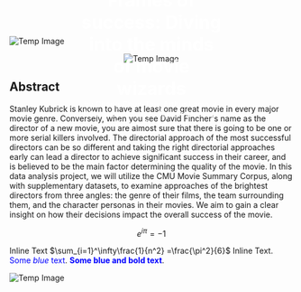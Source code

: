 <!-- Don't add layout -->

![Temp Image](https://i.postimg.cc/8cHW6gW4/magie-noire-menace.jpg)

<div style="position: relative; text-align: center; margin-bottom: 20px;">
  <img src="https://i.postimg.cc/8cHW6gW4/magie-noire-menace.jpg" alt="Temp Image">
  <div style="position: absolute; top: 50%; left: 50%; transform: translate(-50%, -50%); text-align: center; color: white;">
    <div style="font-size: 32px; font-weight: bold;">Frames of success: Diving into the minds of movie wizards</div>
    <div style="font-size: 14px;">by Chang Chun-Tzu, Arthur Lamour, Clémence Mayaux, Sepehr Mousavi, Romain Rochepeau</div>
  </div>
</div>

## **Abstract**

Stanley Kubrick is known to have at least one great movie in every major movie genre. Conversely, when you see David Fincher's name as the director of a new movie, you are almost sure that there is going to be one or more serial killers involved. The directorial approach of the most successful directors can be so different and taking the right directorial approaches early can lead a director to achieve significant success in their career, and is believed to be the main factor determining the quality of the movie. In this data analysis project, we will utilize the CMU Movie Summary Corpus, along with supplementary datasets, to examine approaches of the brightest directors from three angles: the genre of their films, the team surrounding them, and the character personas in their movies. We aim to gain a clear insight on how their decisions impact the overall success of the movie.

$$
e^{i \pi} = -1$$

Inline Text $\sum_{i=1}^\infty\frac{1}{n^2} =\frac{\pi^2}{6}$ Inline Text. <span style="color:blue">Some *blue* text</span>. <span style="color: blue; font-weight: bold;">Some blue and bold text</span>.

![Temp Image](https://i.postimg.cc/L8ZnDTVR/image-2023-12-11-214623541.png)

